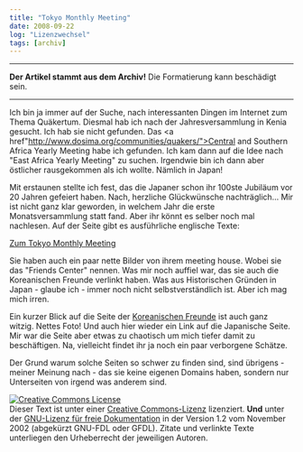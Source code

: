 ```yaml
---
title: "Tokyo Monthly Meeting"
date: 2008-09-22
log: "Lizenzwechsel"
tags: [archiv]
---
```

<hr><b>Der Artikel stammt aus dem Archiv!</b> Die Formatierung kann beschädigt sein.<hr>

Ich bin ja immer auf der Suche, nach interessanten Dingen im Internet zum Thema Quäkertum. Diesmal hab ich nach der Jahresversammlung in Kenia gesucht. Ich hab sie nicht gefunden. Das <a href"http://www.dosima.org/communities/quakers/">Central and Southern Africa Yearly Meeting</a> habe ich gefunden. Ich kam dann auf die Idee nach "East Africa Yearly Meeting" zu suchen. Irgendwie bin ich dann aber östlicher rausgekommen als ich wollte. Nämlich in Japan! 

Mit erstaunen stellte ich fest, das die Japaner schon ihr 100ste Jubiläum vor 20 Jahren gefeiert haben. Nach, herzliche Glückwünsche nachträglich... Mir ist nicht ganz klar geworden, in welchem Jahr die erste Monatsversammlung statt fand. Aber ihr könnt es selber noch mal nachlesen. Auf der Seite gibt es ausführliche englische Texte:

<a href="http://www2.gol.com/users/quakers/">Zum Tokyo Monthly Meeting</a>

Sie haben auch ein paar nette Bilder von ihrem meeting house. Wobei sie das "Friends Center" nennen. Was mir noch auffiel war, das sie auch die Koreanischen Freunde verlinkt haben. Was aus Historischen Gründen in Japan - glaube ich - immer noch nicht selbstverständlich ist. Aber ich mag mich irren. 

Ein kurzer Blick auf die Seite der <a href="http://www2.gol.com/users/quakers/korea_quakers.htm">Koreanischen Freunde</a> ist auch ganz witzig. Nettes Foto! Und auch hier wieder ein Link auf die Japanische Seite. Mir war die Seite aber etwas zu chaotisch um mich tiefer damit zu beschäftigen. Na, vielleicht findet ihr ja noch ein paar verborgene Schätze.

Der Grund warum solche Seiten so schwer zu finden sind, sind übrigens - meiner Meinung nach - das sie keine eigenen Domains haben, sondern nur Unterseiten von irgend was anderem sind.
<br>

<a rel="license" href="http://creativecommons.org/licenses/by-sa/3.0/de/"><img alt="Creative Commons License" style="border-width:0" src="http://i.creativecommons.org/l/by-sa/3.0/de/88x31.png" /></a><br />Dieser <span xmlns:dc="http://purl.org/dc/elements/1.1/" href="http://purl.org/dc/dcmitype/Text" rel="dc:type">Text</span> ist unter einer <a rel="license" href="http://creativecommons.org/licenses/by-sa/3.0/de/">Creative Commons-Lizenz</a> lizenziert. <b>Und</b> unter der <a href="http://de.wikipedia.org/wiki/GFDL">GNU-Lizenz für freie Dokumentation</a> in der Version 1.2 vom November 2002 (abgekürzt GNU-FDL oder GFDL). Zitate und verlinkte Texte unterliegen den Urheberrecht der jeweiligen Autoren.
